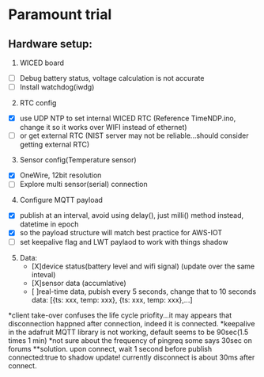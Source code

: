# Paramount trial

## Hardware setup:
1. WICED board
  - [ ] Debug battery status, voltage calculation is not accurate
  - [ ] Install watchdog(iwdg)
2. RTC config
  - [X] use UDP NTP to set internal WICED RTC (Reference TimeNDP.ino, change it so it works over WIFI instead of ethernet)
  - [ ] or get external RTC (NIST server may not be reliable...should consider getting external RTC)
3. Sensor config(Temperature sensor)
  - [X] OneWire, 12bit resolution
  - [ ] Explore multi sensor(serial) connection
4. Configure MQTT payload
  - [X] publish at an interval, avoid using delay(), just milli() method instead, datetime in epoch
  - [X] so the payload structure will match best practice for AWS-IOT
  - [ ] set keepalive flag and LWT paylaod to work with things shadow
  
5. Data:
    - [X]device status(battery level and wifi signal) (update over the same inteval)
    - [X]sensor data (accumlative)
    - [ ]real-time data, pubish every 5 seconds, change that to 10 seconds
      data: [{ts: xxx, temp: xxx}, {ts: xxx, temp: xxx},...]

*client take-over confuses the life cycle priofity...it may appears that disconnection happned after connection, indeed it is connected.
*keepalive in the adafruit MQTT library is not working, default seems to be 90sec(1.5 times 1 min)
*not sure about the frequency of pingreq some says 30sec on forums
**solution. upon connect, wait 1 second before publish connected:true to shadow update! currently disconnect is about 30ms after connect.